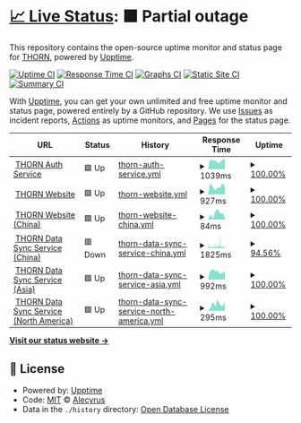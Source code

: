 # [📈 Live Status](https://Alecyrus.github.io/Status): <!--live status--> **🟧 Partial outage**

This repository contains the open-source uptime monitor and status page for [THORN](https://thorn.so), powered by [Upptime](https://github.com/upptime/upptime).

[![Uptime CI](https://github.com/Alecyrus/Status/workflows/Uptime%20CI/badge.svg)](https://github.com/Alecyrus/Status/actions?query=workflow%3A%22Uptime+CI%22)
[![Response Time CI](https://github.com/Alecyrus/Status/workflows/Response%20Time%20CI/badge.svg)](https://github.com/Alecyrus/Status/actions?query=workflow%3A%22Response+Time+CI%22)
[![Graphs CI](https://github.com/Alecyrus/Status/workflows/Graphs%20CI/badge.svg)](https://github.com/Alecyrus/Status/actions?query=workflow%3A%22Graphs+CI%22)
[![Static Site CI](https://github.com/Alecyrus/Status/workflows/Static%20Site%20CI/badge.svg)](https://github.com/Alecyrus/Status/actions?query=workflow%3A%22Static+Site+CI%22)
[![Summary CI](https://github.com/Alecyrus/Status/workflows/Summary%20CI/badge.svg)](https://github.com/Alecyrus/Status/actions?query=workflow%3A%22Summary+CI%22)

With [Upptime](https://upptime.js.org), you can get your own unlimited and free uptime monitor and status page, powered entirely by a GitHub repository. We use [Issues](https://github.com/Alecyrus/Status/issues) as incident reports, [Actions](https://github.com/Alecyrus/Status/actions) as uptime monitors, and [Pages](https://Alecyrus.github.io/Status) for the status page.

<!--start: status pages-->
<!-- This summary is generated by Upptime (https://github.com/upptime/upptime) -->
<!-- Do not edit this manually, your changes will be overwritten -->
<!-- prettier-ignore -->
| URL | Status | History | Response Time | Uptime |
| --- | ------ | ------- | ------------- | ------ |
| <img alt="" src="https://icons.duckduckgo.com/ip3/auth.thorn.so.ico" height="13"> [THORN Auth Service](https://auth.thorn.so) | 🟩 Up | [thorn-auth-service.yml](https://github.com/mooncyan/Status/commits/HEAD/history/thorn-auth-service.yml) | <details><summary><img alt="Response time graph" src="./graphs/thorn-auth-service/response-time-week.png" height="20"> 1039ms</summary><br><a href="https://status.thorn.so/history/thorn-auth-service"><img alt="Response time 954" src="https://img.shields.io/endpoint?url=https%3A%2F%2Fraw.githubusercontent.com%2Fmooncyan%2FStatus%2FHEAD%2Fapi%2Fthorn-auth-service%2Fresponse-time.json"></a><br><a href="https://status.thorn.so/history/thorn-auth-service"><img alt="24-hour response time 1223" src="https://img.shields.io/endpoint?url=https%3A%2F%2Fraw.githubusercontent.com%2Fmooncyan%2FStatus%2FHEAD%2Fapi%2Fthorn-auth-service%2Fresponse-time-day.json"></a><br><a href="https://status.thorn.so/history/thorn-auth-service"><img alt="7-day response time 1039" src="https://img.shields.io/endpoint?url=https%3A%2F%2Fraw.githubusercontent.com%2Fmooncyan%2FStatus%2FHEAD%2Fapi%2Fthorn-auth-service%2Fresponse-time-week.json"></a><br><a href="https://status.thorn.so/history/thorn-auth-service"><img alt="30-day response time 971" src="https://img.shields.io/endpoint?url=https%3A%2F%2Fraw.githubusercontent.com%2Fmooncyan%2FStatus%2FHEAD%2Fapi%2Fthorn-auth-service%2Fresponse-time-month.json"></a><br><a href="https://status.thorn.so/history/thorn-auth-service"><img alt="1-year response time 954" src="https://img.shields.io/endpoint?url=https%3A%2F%2Fraw.githubusercontent.com%2Fmooncyan%2FStatus%2FHEAD%2Fapi%2Fthorn-auth-service%2Fresponse-time-year.json"></a></details> | <details><summary><a href="https://status.thorn.so/history/thorn-auth-service">100.00%</a></summary><a href="https://status.thorn.so/history/thorn-auth-service"><img alt="All-time uptime 97.97%" src="https://img.shields.io/endpoint?url=https%3A%2F%2Fraw.githubusercontent.com%2Fmooncyan%2FStatus%2FHEAD%2Fapi%2Fthorn-auth-service%2Fuptime.json"></a><br><a href="https://status.thorn.so/history/thorn-auth-service"><img alt="24-hour uptime 100.00%" src="https://img.shields.io/endpoint?url=https%3A%2F%2Fraw.githubusercontent.com%2Fmooncyan%2FStatus%2FHEAD%2Fapi%2Fthorn-auth-service%2Fuptime-day.json"></a><br><a href="https://status.thorn.so/history/thorn-auth-service"><img alt="7-day uptime 100.00%" src="https://img.shields.io/endpoint?url=https%3A%2F%2Fraw.githubusercontent.com%2Fmooncyan%2FStatus%2FHEAD%2Fapi%2Fthorn-auth-service%2Fuptime-week.json"></a><br><a href="https://status.thorn.so/history/thorn-auth-service"><img alt="30-day uptime 100.00%" src="https://img.shields.io/endpoint?url=https%3A%2F%2Fraw.githubusercontent.com%2Fmooncyan%2FStatus%2FHEAD%2Fapi%2Fthorn-auth-service%2Fuptime-month.json"></a><br><a href="https://status.thorn.so/history/thorn-auth-service"><img alt="1-year uptime 97.97%" src="https://img.shields.io/endpoint?url=https%3A%2F%2Fraw.githubusercontent.com%2Fmooncyan%2FStatus%2FHEAD%2Fapi%2Fthorn-auth-service%2Fuptime-year.json"></a></details>
| <img alt="" src="https://icons.duckduckgo.com/ip3/www.thorn.so.ico" height="13"> [THORN Website](https://www.thorn.so) | 🟩 Up | [thorn-website.yml](https://github.com/mooncyan/Status/commits/HEAD/history/thorn-website.yml) | <details><summary><img alt="Response time graph" src="./graphs/thorn-website/response-time-week.png" height="20"> 927ms</summary><br><a href="https://status.thorn.so/history/thorn-website"><img alt="Response time 655" src="https://img.shields.io/endpoint?url=https%3A%2F%2Fraw.githubusercontent.com%2Fmooncyan%2FStatus%2FHEAD%2Fapi%2Fthorn-website%2Fresponse-time.json"></a><br><a href="https://status.thorn.so/history/thorn-website"><img alt="24-hour response time 815" src="https://img.shields.io/endpoint?url=https%3A%2F%2Fraw.githubusercontent.com%2Fmooncyan%2FStatus%2FHEAD%2Fapi%2Fthorn-website%2Fresponse-time-day.json"></a><br><a href="https://status.thorn.so/history/thorn-website"><img alt="7-day response time 927" src="https://img.shields.io/endpoint?url=https%3A%2F%2Fraw.githubusercontent.com%2Fmooncyan%2FStatus%2FHEAD%2Fapi%2Fthorn-website%2Fresponse-time-week.json"></a><br><a href="https://status.thorn.so/history/thorn-website"><img alt="30-day response time 802" src="https://img.shields.io/endpoint?url=https%3A%2F%2Fraw.githubusercontent.com%2Fmooncyan%2FStatus%2FHEAD%2Fapi%2Fthorn-website%2Fresponse-time-month.json"></a><br><a href="https://status.thorn.so/history/thorn-website"><img alt="1-year response time 655" src="https://img.shields.io/endpoint?url=https%3A%2F%2Fraw.githubusercontent.com%2Fmooncyan%2FStatus%2FHEAD%2Fapi%2Fthorn-website%2Fresponse-time-year.json"></a></details> | <details><summary><a href="https://status.thorn.so/history/thorn-website">100.00%</a></summary><a href="https://status.thorn.so/history/thorn-website"><img alt="All-time uptime 99.98%" src="https://img.shields.io/endpoint?url=https%3A%2F%2Fraw.githubusercontent.com%2Fmooncyan%2FStatus%2FHEAD%2Fapi%2Fthorn-website%2Fuptime.json"></a><br><a href="https://status.thorn.so/history/thorn-website"><img alt="24-hour uptime 100.00%" src="https://img.shields.io/endpoint?url=https%3A%2F%2Fraw.githubusercontent.com%2Fmooncyan%2FStatus%2FHEAD%2Fapi%2Fthorn-website%2Fuptime-day.json"></a><br><a href="https://status.thorn.so/history/thorn-website"><img alt="7-day uptime 100.00%" src="https://img.shields.io/endpoint?url=https%3A%2F%2Fraw.githubusercontent.com%2Fmooncyan%2FStatus%2FHEAD%2Fapi%2Fthorn-website%2Fuptime-week.json"></a><br><a href="https://status.thorn.so/history/thorn-website"><img alt="30-day uptime 100.00%" src="https://img.shields.io/endpoint?url=https%3A%2F%2Fraw.githubusercontent.com%2Fmooncyan%2FStatus%2FHEAD%2Fapi%2Fthorn-website%2Fuptime-month.json"></a><br><a href="https://status.thorn.so/history/thorn-website"><img alt="1-year uptime 99.98%" src="https://img.shields.io/endpoint?url=https%3A%2F%2Fraw.githubusercontent.com%2Fmooncyan%2FStatus%2FHEAD%2Fapi%2Fthorn-website%2Fuptime-year.json"></a></details>
| <img alt="" src="https://icons.duckduckgo.com/ip3/www.thorn.so.ico" height="13"> [THORN Website (China)](https://www.thorn.so) | 🟩 Up | [thorn-website-china.yml](https://github.com/mooncyan/Status/commits/HEAD/history/thorn-website-china.yml) | <details><summary><img alt="Response time graph" src="./graphs/thorn-website-china/response-time-week.png" height="20"> 84ms</summary><br><a href="https://status.thorn.so/history/thorn-website-china"><img alt="Response time 81" src="https://img.shields.io/endpoint?url=https%3A%2F%2Fraw.githubusercontent.com%2Fmooncyan%2FStatus%2FHEAD%2Fapi%2Fthorn-website-china%2Fresponse-time.json"></a><br><a href="https://status.thorn.so/history/thorn-website-china"><img alt="24-hour response time 17" src="https://img.shields.io/endpoint?url=https%3A%2F%2Fraw.githubusercontent.com%2Fmooncyan%2FStatus%2FHEAD%2Fapi%2Fthorn-website-china%2Fresponse-time-day.json"></a><br><a href="https://status.thorn.so/history/thorn-website-china"><img alt="7-day response time 84" src="https://img.shields.io/endpoint?url=https%3A%2F%2Fraw.githubusercontent.com%2Fmooncyan%2FStatus%2FHEAD%2Fapi%2Fthorn-website-china%2Fresponse-time-week.json"></a><br><a href="https://status.thorn.so/history/thorn-website-china"><img alt="30-day response time 73" src="https://img.shields.io/endpoint?url=https%3A%2F%2Fraw.githubusercontent.com%2Fmooncyan%2FStatus%2FHEAD%2Fapi%2Fthorn-website-china%2Fresponse-time-month.json"></a><br><a href="https://status.thorn.so/history/thorn-website-china"><img alt="1-year response time 81" src="https://img.shields.io/endpoint?url=https%3A%2F%2Fraw.githubusercontent.com%2Fmooncyan%2FStatus%2FHEAD%2Fapi%2Fthorn-website-china%2Fresponse-time-year.json"></a></details> | <details><summary><a href="https://status.thorn.so/history/thorn-website-china">100.00%</a></summary><a href="https://status.thorn.so/history/thorn-website-china"><img alt="All-time uptime 99.98%" src="https://img.shields.io/endpoint?url=https%3A%2F%2Fraw.githubusercontent.com%2Fmooncyan%2FStatus%2FHEAD%2Fapi%2Fthorn-website-china%2Fuptime.json"></a><br><a href="https://status.thorn.so/history/thorn-website-china"><img alt="24-hour uptime 100.00%" src="https://img.shields.io/endpoint?url=https%3A%2F%2Fraw.githubusercontent.com%2Fmooncyan%2FStatus%2FHEAD%2Fapi%2Fthorn-website-china%2Fuptime-day.json"></a><br><a href="https://status.thorn.so/history/thorn-website-china"><img alt="7-day uptime 100.00%" src="https://img.shields.io/endpoint?url=https%3A%2F%2Fraw.githubusercontent.com%2Fmooncyan%2FStatus%2FHEAD%2Fapi%2Fthorn-website-china%2Fuptime-week.json"></a><br><a href="https://status.thorn.so/history/thorn-website-china"><img alt="30-day uptime 100.00%" src="https://img.shields.io/endpoint?url=https%3A%2F%2Fraw.githubusercontent.com%2Fmooncyan%2FStatus%2FHEAD%2Fapi%2Fthorn-website-china%2Fuptime-month.json"></a><br><a href="https://status.thorn.so/history/thorn-website-china"><img alt="1-year uptime 99.98%" src="https://img.shields.io/endpoint?url=https%3A%2F%2Fraw.githubusercontent.com%2Fmooncyan%2FStatus%2FHEAD%2Fapi%2Fthorn-website-china%2Fuptime-year.json"></a></details>
| <img alt="" src="https://icons.duckduckgo.com/ip3/syncpoint.thorn.red.ico" height="13"> [THORN Data Sync Service (China)](https://syncpoint.thorn.red/latency) | 🟥 Down | [thorn-data-sync-service-china.yml](https://github.com/mooncyan/Status/commits/HEAD/history/thorn-data-sync-service-china.yml) | <details><summary><img alt="Response time graph" src="./graphs/thorn-data-sync-service-china/response-time-week.png" height="20"> 1825ms</summary><br><a href="https://status.thorn.so/history/thorn-data-sync-service-china"><img alt="Response time 1370" src="https://img.shields.io/endpoint?url=https%3A%2F%2Fraw.githubusercontent.com%2Fmooncyan%2FStatus%2FHEAD%2Fapi%2Fthorn-data-sync-service-china%2Fresponse-time.json"></a><br><a href="https://status.thorn.so/history/thorn-data-sync-service-china"><img alt="24-hour response time 1735" src="https://img.shields.io/endpoint?url=https%3A%2F%2Fraw.githubusercontent.com%2Fmooncyan%2FStatus%2FHEAD%2Fapi%2Fthorn-data-sync-service-china%2Fresponse-time-day.json"></a><br><a href="https://status.thorn.so/history/thorn-data-sync-service-china"><img alt="7-day response time 1825" src="https://img.shields.io/endpoint?url=https%3A%2F%2Fraw.githubusercontent.com%2Fmooncyan%2FStatus%2FHEAD%2Fapi%2Fthorn-data-sync-service-china%2Fresponse-time-week.json"></a><br><a href="https://status.thorn.so/history/thorn-data-sync-service-china"><img alt="30-day response time 1903" src="https://img.shields.io/endpoint?url=https%3A%2F%2Fraw.githubusercontent.com%2Fmooncyan%2FStatus%2FHEAD%2Fapi%2Fthorn-data-sync-service-china%2Fresponse-time-month.json"></a><br><a href="https://status.thorn.so/history/thorn-data-sync-service-china"><img alt="1-year response time 1370" src="https://img.shields.io/endpoint?url=https%3A%2F%2Fraw.githubusercontent.com%2Fmooncyan%2FStatus%2FHEAD%2Fapi%2Fthorn-data-sync-service-china%2Fresponse-time-year.json"></a></details> | <details><summary><a href="https://status.thorn.so/history/thorn-data-sync-service-china">94.56%</a></summary><a href="https://status.thorn.so/history/thorn-data-sync-service-china"><img alt="All-time uptime 97.65%" src="https://img.shields.io/endpoint?url=https%3A%2F%2Fraw.githubusercontent.com%2Fmooncyan%2FStatus%2FHEAD%2Fapi%2Fthorn-data-sync-service-china%2Fuptime.json"></a><br><a href="https://status.thorn.so/history/thorn-data-sync-service-china"><img alt="24-hour uptime 85.58%" src="https://img.shields.io/endpoint?url=https%3A%2F%2Fraw.githubusercontent.com%2Fmooncyan%2FStatus%2FHEAD%2Fapi%2Fthorn-data-sync-service-china%2Fuptime-day.json"></a><br><a href="https://status.thorn.so/history/thorn-data-sync-service-china"><img alt="7-day uptime 94.56%" src="https://img.shields.io/endpoint?url=https%3A%2F%2Fraw.githubusercontent.com%2Fmooncyan%2FStatus%2FHEAD%2Fapi%2Fthorn-data-sync-service-china%2Fuptime-week.json"></a><br><a href="https://status.thorn.so/history/thorn-data-sync-service-china"><img alt="30-day uptime 98.27%" src="https://img.shields.io/endpoint?url=https%3A%2F%2Fraw.githubusercontent.com%2Fmooncyan%2FStatus%2FHEAD%2Fapi%2Fthorn-data-sync-service-china%2Fuptime-month.json"></a><br><a href="https://status.thorn.so/history/thorn-data-sync-service-china"><img alt="1-year uptime 97.65%" src="https://img.shields.io/endpoint?url=https%3A%2F%2Fraw.githubusercontent.com%2Fmooncyan%2FStatus%2FHEAD%2Fapi%2Fthorn-data-sync-service-china%2Fuptime-year.json"></a></details>
| <img alt="" src="https://icons.duckduckgo.com/ip3/hk.syncpoint.thorn.so.ico" height="13"> [THORN Data Sync Service (Asia)](https://hk.syncpoint.thorn.so/latency) | 🟩 Up | [thorn-data-sync-service-asia.yml](https://github.com/mooncyan/Status/commits/HEAD/history/thorn-data-sync-service-asia.yml) | <details><summary><img alt="Response time graph" src="./graphs/thorn-data-sync-service-asia/response-time-week.png" height="20"> 992ms</summary><br><a href="https://status.thorn.so/history/thorn-data-sync-service-asia"><img alt="Response time 979" src="https://img.shields.io/endpoint?url=https%3A%2F%2Fraw.githubusercontent.com%2Fmooncyan%2FStatus%2FHEAD%2Fapi%2Fthorn-data-sync-service-asia%2Fresponse-time.json"></a><br><a href="https://status.thorn.so/history/thorn-data-sync-service-asia"><img alt="24-hour response time 982" src="https://img.shields.io/endpoint?url=https%3A%2F%2Fraw.githubusercontent.com%2Fmooncyan%2FStatus%2FHEAD%2Fapi%2Fthorn-data-sync-service-asia%2Fresponse-time-day.json"></a><br><a href="https://status.thorn.so/history/thorn-data-sync-service-asia"><img alt="7-day response time 992" src="https://img.shields.io/endpoint?url=https%3A%2F%2Fraw.githubusercontent.com%2Fmooncyan%2FStatus%2FHEAD%2Fapi%2Fthorn-data-sync-service-asia%2Fresponse-time-week.json"></a><br><a href="https://status.thorn.so/history/thorn-data-sync-service-asia"><img alt="30-day response time 967" src="https://img.shields.io/endpoint?url=https%3A%2F%2Fraw.githubusercontent.com%2Fmooncyan%2FStatus%2FHEAD%2Fapi%2Fthorn-data-sync-service-asia%2Fresponse-time-month.json"></a><br><a href="https://status.thorn.so/history/thorn-data-sync-service-asia"><img alt="1-year response time 979" src="https://img.shields.io/endpoint?url=https%3A%2F%2Fraw.githubusercontent.com%2Fmooncyan%2FStatus%2FHEAD%2Fapi%2Fthorn-data-sync-service-asia%2Fresponse-time-year.json"></a></details> | <details><summary><a href="https://status.thorn.so/history/thorn-data-sync-service-asia">100.00%</a></summary><a href="https://status.thorn.so/history/thorn-data-sync-service-asia"><img alt="All-time uptime 97.76%" src="https://img.shields.io/endpoint?url=https%3A%2F%2Fraw.githubusercontent.com%2Fmooncyan%2FStatus%2FHEAD%2Fapi%2Fthorn-data-sync-service-asia%2Fuptime.json"></a><br><a href="https://status.thorn.so/history/thorn-data-sync-service-asia"><img alt="24-hour uptime 100.00%" src="https://img.shields.io/endpoint?url=https%3A%2F%2Fraw.githubusercontent.com%2Fmooncyan%2FStatus%2FHEAD%2Fapi%2Fthorn-data-sync-service-asia%2Fuptime-day.json"></a><br><a href="https://status.thorn.so/history/thorn-data-sync-service-asia"><img alt="7-day uptime 100.00%" src="https://img.shields.io/endpoint?url=https%3A%2F%2Fraw.githubusercontent.com%2Fmooncyan%2FStatus%2FHEAD%2Fapi%2Fthorn-data-sync-service-asia%2Fuptime-week.json"></a><br><a href="https://status.thorn.so/history/thorn-data-sync-service-asia"><img alt="30-day uptime 100.00%" src="https://img.shields.io/endpoint?url=https%3A%2F%2Fraw.githubusercontent.com%2Fmooncyan%2FStatus%2FHEAD%2Fapi%2Fthorn-data-sync-service-asia%2Fuptime-month.json"></a><br><a href="https://status.thorn.so/history/thorn-data-sync-service-asia"><img alt="1-year uptime 97.76%" src="https://img.shields.io/endpoint?url=https%3A%2F%2Fraw.githubusercontent.com%2Fmooncyan%2FStatus%2FHEAD%2Fapi%2Fthorn-data-sync-service-asia%2Fuptime-year.json"></a></details>
| <img alt="" src="https://icons.duckduckgo.com/ip3/sv.syncpoint.thorn.so.ico" height="13"> [THORN Data Sync Service (North America)](https://sv.syncpoint.thorn.so/latency) | 🟩 Up | [thorn-data-sync-service-north-america.yml](https://github.com/mooncyan/Status/commits/HEAD/history/thorn-data-sync-service-north-america.yml) | <details><summary><img alt="Response time graph" src="./graphs/thorn-data-sync-service-north-america/response-time-week.png" height="20"> 295ms</summary><br><a href="https://status.thorn.so/history/thorn-data-sync-service-north-america"><img alt="Response time 337" src="https://img.shields.io/endpoint?url=https%3A%2F%2Fraw.githubusercontent.com%2Fmooncyan%2FStatus%2FHEAD%2Fapi%2Fthorn-data-sync-service-north-america%2Fresponse-time.json"></a><br><a href="https://status.thorn.so/history/thorn-data-sync-service-north-america"><img alt="24-hour response time 390" src="https://img.shields.io/endpoint?url=https%3A%2F%2Fraw.githubusercontent.com%2Fmooncyan%2FStatus%2FHEAD%2Fapi%2Fthorn-data-sync-service-north-america%2Fresponse-time-day.json"></a><br><a href="https://status.thorn.so/history/thorn-data-sync-service-north-america"><img alt="7-day response time 295" src="https://img.shields.io/endpoint?url=https%3A%2F%2Fraw.githubusercontent.com%2Fmooncyan%2FStatus%2FHEAD%2Fapi%2Fthorn-data-sync-service-north-america%2Fresponse-time-week.json"></a><br><a href="https://status.thorn.so/history/thorn-data-sync-service-north-america"><img alt="30-day response time 327" src="https://img.shields.io/endpoint?url=https%3A%2F%2Fraw.githubusercontent.com%2Fmooncyan%2FStatus%2FHEAD%2Fapi%2Fthorn-data-sync-service-north-america%2Fresponse-time-month.json"></a><br><a href="https://status.thorn.so/history/thorn-data-sync-service-north-america"><img alt="1-year response time 337" src="https://img.shields.io/endpoint?url=https%3A%2F%2Fraw.githubusercontent.com%2Fmooncyan%2FStatus%2FHEAD%2Fapi%2Fthorn-data-sync-service-north-america%2Fresponse-time-year.json"></a></details> | <details><summary><a href="https://status.thorn.so/history/thorn-data-sync-service-north-america">100.00%</a></summary><a href="https://status.thorn.so/history/thorn-data-sync-service-north-america"><img alt="All-time uptime 97.82%" src="https://img.shields.io/endpoint?url=https%3A%2F%2Fraw.githubusercontent.com%2Fmooncyan%2FStatus%2FHEAD%2Fapi%2Fthorn-data-sync-service-north-america%2Fuptime.json"></a><br><a href="https://status.thorn.so/history/thorn-data-sync-service-north-america"><img alt="24-hour uptime 100.00%" src="https://img.shields.io/endpoint?url=https%3A%2F%2Fraw.githubusercontent.com%2Fmooncyan%2FStatus%2FHEAD%2Fapi%2Fthorn-data-sync-service-north-america%2Fuptime-day.json"></a><br><a href="https://status.thorn.so/history/thorn-data-sync-service-north-america"><img alt="7-day uptime 100.00%" src="https://img.shields.io/endpoint?url=https%3A%2F%2Fraw.githubusercontent.com%2Fmooncyan%2FStatus%2FHEAD%2Fapi%2Fthorn-data-sync-service-north-america%2Fuptime-week.json"></a><br><a href="https://status.thorn.so/history/thorn-data-sync-service-north-america"><img alt="30-day uptime 100.00%" src="https://img.shields.io/endpoint?url=https%3A%2F%2Fraw.githubusercontent.com%2Fmooncyan%2FStatus%2FHEAD%2Fapi%2Fthorn-data-sync-service-north-america%2Fuptime-month.json"></a><br><a href="https://status.thorn.so/history/thorn-data-sync-service-north-america"><img alt="1-year uptime 97.82%" src="https://img.shields.io/endpoint?url=https%3A%2F%2Fraw.githubusercontent.com%2Fmooncyan%2FStatus%2FHEAD%2Fapi%2Fthorn-data-sync-service-north-america%2Fuptime-year.json"></a></details>

<!--end: status pages-->

[**Visit our status website →**](https://Alecyrus.github.io/Status)

## 📄 License

- Powered by: [Upptime](https://github.com/upptime/upptime)
- Code: [MIT](./LICENSE) © [Alecyrus](https://Alecyrus.github.io/Status)
- Data in the `./history` directory: [Open Database License](https://opendatacommons.org/licenses/odbl/1-0/)
